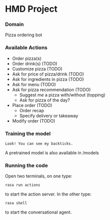 # HMD Project

### Domain
Pizza ordering bot

### Available Actions
- Order pizza(s)
- Order drink(s) (TODO)
- Customize pizza (TODO)
- Ask for price of pizza/drink (TODO)
- Ask for ingredients in pizza (TODO)
- Ask for menu (TODO)
- Ask for pizza recommendation (TODO)
  - Suggest me a pizza with/without (topping)
  - Ask for pizza of the day?
- Place order (TODO)
  - Order recap
  - Specify delivery or takeaway
- Modify order (TODO)

### Training the model

```
Look! You can see my backticks.
```

A pretrained model is also available in /models

### Running the code

Open two terminals, on one type:

```
rasa run actions
```
to start the action server. In the other type:
```
rasa shell
```
to start the conversational agent.